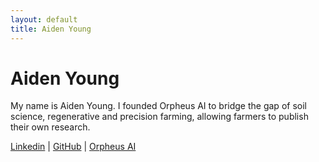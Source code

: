 ```yaml
---
layout: default
title: Aiden Young
---
```


# Aiden Young

My name is Aiden Young. I founded Orpheus AI to bridge the gap of soil science, regenerative and precision farming, allowing farmers to publish their own research.

[Linkedin](https://www.linkedin.com/in/aidenyoung-/) | [GitHub](https://github.com/aidenyoung1) | [Orpheus AI](https://orpheus.ai)
